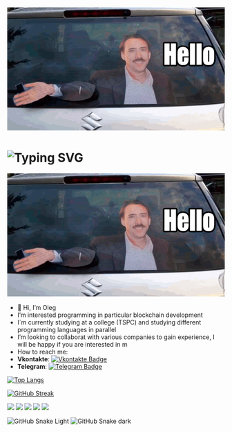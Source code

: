 ![Header](https://github.com/wr479/wr479/blob/main/hello-2(1).gif)
==
![Typing SVG](https://readme-typing-svg.herokuapp.com?font=Fira+Code&pause=1000&vCenter=true&width=435&lines=Hello+everyone!+I+am+Oleg.+;I+am+engaged+in+programming.)
=======
![Header2](https://github.com/wr479/wr479/blob/main/hello-2.gif)

- 👋 Hi, I’m Oleg 
- I’m interested programming in particular blockchain development
- I`m currently studying at a college (TSPC) and studying different programming languages in parallel
- I’m looking to collaborat  with various companies to gain experience, I will be happy if you are interested in m
- How to reach me: 
- **Vkontakte**: [![Vkontakte Badge](https://icons8.ru/icon/13975/вконтакте)](https://vk.com/icecreamka163)
- **Telegram**: [![Telegram Badge](https://img.shields.io/badge/t.me%2Fwr479-gfg-green)](https://t.me/@Wr479)

[![Top Langs](https://github-readme-stats.vercel.app/api/top-langs/?username=anuraghazra)](https://github.com/anuraghazra/github-readme-stats)


[![GitHub Streak](https://github-readme-streak-stats.herokuapp.com/?user=DenverCoder1)](https://git.io/streak-stats)


![](https://github-profile-summary-cards.vercel.app/api/cards/profile-details?username=daniilshat&theme=solarized_dark)
![](https://github-profile-summary-cards.vercel.app/api/cards/most-commit-language?username=daniilshat&theme=solarized_dark)
![](https://github-profile-summary-cards.vercel.app/api/cards/repos-per-language?username=daniilshat&theme=solarized_dark)
![](https://github-profile-summary-cards.vercel.app/api/cards/stats?username=daniilshat&theme=solarized_dark)
![](https://github-profile-summary-cards.vercel.app/api/cards/productive-time?username=daniilshat&theme=solarized_dark)


![GitHub Snake Light](github-snake.svg#gh-light-mode-only)
![GitHub Snake dark](github-snake-dark.svg#gh-dark-mode-only)
